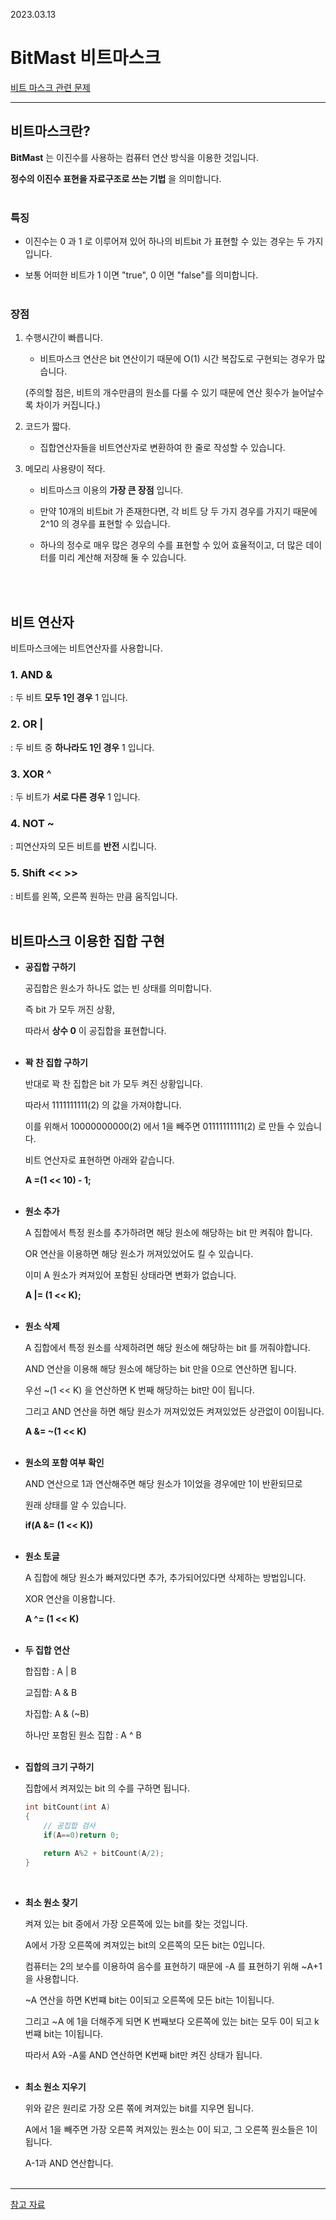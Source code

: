 2023.03.13

# __BitMast 비트마스크__

[비트 마스크 관련 문제](https://school.programmers.co.kr/learn/courses/30/lessons/92343)

---- 

## __비트마스크란?__

__BitMast__ 는 이진수를 사용하는 컴퓨터 연산 방식을 이용한 것입니다.

__정수의 이진수 표현을 자료구조로 쓰는 기법__ 을 의미합니다.<br><Br>

### __특징__

- 이진수는 0 과 1 로 이루어져 있어 하나의 비트bit 가 표현할 수 있는 경우는 두 가지입니다.

- 보통 어떠한 비트가 1 이면 "true", 0 이면 "false"를 의미합니다.<br><Br>

### __장점__

1. 수행시간이 빠릅니다.

    - 비트마스크 연산은 bit 연산이기 때문에 O(1) 시간 복잡도로 구현되는 경우가 많습니다.

    (주의할 점은, 비트의 개수만큼의 원소를 다룰 수 있기 때문에 연산 횟수가 늘어날수록 차이가 커집니다.)

2. 코드가 짧다.

    - 집합연산자들을 비트연산자로 변환하여 한 줄로 작성할 수 있습니다.

3. 메모리 사용량이 적다.

    - 비트마스크 이용의 __가장 큰 장점__ 입니다.

    - 만약 10개의 비트bit 가 존재한다면,
    각 비트 당 두 가지 경우를 가지기 때문에 2^10 의 경우를 표현할 수 있습니다.

    - 하나의 정수로 매우 많은 경우의 수를 표현할 수 있어 효율적이고,
    더 많은 데이터를 미리 계산해 저장해 둘 수 있습니다.

<br><Br>

## __비트 연산자__

비트마스크에는 비트연산자를 사용합니다.

### __1. AND &__
 : 두 비트 __모두 1인 경우__ 1 입니다.

### __2. OR |__
 :  두 비트 중 __하나라도 1인 경우__ 1 입니다.

### __3. XOR ^__
 : 두 비트가 __서로 다른 경우__ 1 입니다.

### __4. NOT ~__
 : 피연산자의 모든 비트를 __반전__ 시킵니다.

### __5. Shift << >>__
 : 비트를 왼쪽, 오른쪽 원하는 만큼 움직입니다.
<br><Br>

## __비트마스크 이용한 집합 구현__

- __공집합 구하기__

    공집합은 원소가 하나도 없는 빈 상태를 의미합니다.

    즉 bit 가 모두 꺼진 상황,

    따라서 __상수 0__ 이 공집합을 표현합니다.<BR><bR>

- __꽉 찬 집합 구하기__

    반대로 꽉 찬 집합은 bit 가 모두 켜진 상황입니다.

    따라서 1111111111(2) 의 값을 가져야합니다.

    이를 위해서 10000000000(2) 에서 1을 빼주면 01111111111(2) 로 만들 수 있습니다.

    비트 연산자로 표현하면 아래와 같습니다.

    __A =(1 << 10) - 1;__  
    <bR>

- __원소 추가__

    A 집합에서 특정 원소를 추가하려면 해당 원소에 해당하는 bit 만 켜줘야 합니다.

    OR 연산을 이용하면 해당 원소가 꺼져있었어도 킬 수 있습니다.

    이미 A 원소가 켜져있어 포함된 상태라면 변화가 없습니다.

    __A |= (1 << K);__
    <bR><BR>

- __원소 삭제__

    A 집합에서 특정 원소를 삭제하려면 해당 원소에 해당하는 bit 를 꺼줘야합니다.

    AND 연산을 이용해 해당 원소에 해당하는 bit 만을 0으로 연산하면 됩니다.

    우선 ~(1 << K) 을 연산하면 K 번째 해당하는 bit만 0이 됩니다.

    그리고 AND 연산을 하면 해당 원소가 꺼져있었든 켜져있었든 상관없이 0이됩니다.

    __A &= ~(1 << K)__ 
    <BR><bR>

- __원소의 포함 여부 확인__

    AND 연산으로 1과 연산해주면 해당 원소가 1이었을 경우에만 1이 반환되므로

    원래 상태를 알 수 있습니다.

    __if(A &= (1 << K))__
    <Br><bR>


- __원소 토글__

    A 집합에 해당 원소가 빠져있다면 추가, 추가되어있다면 삭제하는 방법입니다.

    XOR 연산을 이용합니다.

    __A ^= (1 << K)__
    <bR><bR>

- __두 집합 연산__

    합집합 : A | B

    교집합: A & B

    차집합: A & (~B)

    하나만 포함된 원소 집합 : A ^ B
<bR><bR>

- __집합의 크기 구하기__

    집합에서 켜져있는 bit 의 수를 구하면 됩니다.

    ```c
    int bitCount(int A)
    {
        // 공집합 검사
        if(A==0)return 0;

        return A%2 + bitCount(A/2);
    }
    ```
    <bR>

- __최소 원소 찾기__

    켜져 있는 bit 중에서 가장 오른쪽에 있는 bit를 찾는 것입니다.

    A에서 가장 오른쪽에 켜져있는 bit의 오른쪽의 모든 bit는 0입니다.

    컴퓨터는 2의 보수를 이용하여 음수를 표현하기 때문에 -A 를 표현하기 위해 ~A+1을 사용합니다.

    ~A 연산을 하면 K번쨰 bit는 0이되고 오른쪽에 모든 bit는 1이됩니다.

    그리고 ~A 에 1을 더해주게 되면 K 번째보다 오른쪽에 있는 bit는 모두 0이 되고 k번쨰 bit는 1이됩니다.

    따라서 A와 -A룰 AND 연산하면 K번째 bit만 켜진 상태가 됩니다.<br><Br>

- __최소 원소 지우기__

    위와 같은 원리로 가장 오른 쪾에 켜져있는 bit를 지우면 됩니다.

    A에서 1을 빼주면 가장 오른쪽 켜져있는 원소는 0이 되고, 그 오른쪽 원소들은 1이됩니다.
    
    A-1과 AND 연산합니다.<BR><bR>
----

[참고 자료](https://rebro.kr/63)
